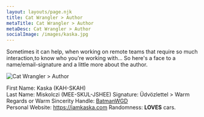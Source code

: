 ```yaml
---
layout: layouts/page.njk
title: Cat Wrangler > Author
metaTitle: Cat Wrangler > Author
metaDesc: Cat Wrangler > Author
socialImage: /images/kaska.jpg
---
```

Sometimes it can help, when working on remote teams that require so much interaction,to know who you're working with... So here's a face to a name/email-signature and a little more about the author.

![Cat Wrangler > Author](/images/kaska.jpg "Cat Wrangler > Author")

First Name: Kaska (KAH-SKAH)\
Last Name: Miskolczi (MEE-SKUL-JSHEE)
Signature: Üdvözlettel > Warm Regards or Warm Sincerity
Handle: [BatmanWGD](https://github.com/batmanwgd)\
Personal Website: <https://iamkaska.com>
Randomness: **LOVES** cars.